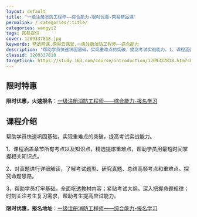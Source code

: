 ```yaml
---
layout: default
title: '一级注册消防工程师——综合能力-限时优惠-网易精品课'
permalink: /:categories/:title/
categories: wangyi2
tags: 网易提供
cover: 1209337818.jpg
keywords: 精选网课,网易云课堂,一级注册消防工程师——综合能力
description: '帮助学员快速巩固基础，实现重难点的突破，提高考试实战能力。1、课程涵盖章节所有考点以及知识点，精选提炼重难点，帮助学员用'
classid: 1209337818
targetlink: https://study.163.com/course/introduction/1209337818.htm?share=1&shareId=1025206652&utm_campaign=share&utm_medium=iphoneShare&utm_source=&utm_u=1025206652
---
```


## 限时特惠

**限时优惠，火速报名**：[一级注册消防工程师——综合能力-报名学习](https://study.163.com/course/introduction/1209337818.htm?share=1&shareId=1025206652&utm_campaign=share&utm_medium=iphoneShare&utm_source=&utm_u=1025206652)

## 课程介绍

帮助学员快速巩固基础，实现重难点的突破，提高考试实战能力。

1、课程涵盖章节所有考点以及知识点，精选提炼重难点，帮助学员用最短时间掌握相关知识点。



2、对真题进行详细解读，了解考试题型、研究真题、总结高频考点和重难点。探究命题思路。



3、帮助学员打牢基础，全面吃透教材内容；紧贴考试大纲，深入把握命题规律；时刻关注考生复习需求，帮助考生提高应试能力。

**限时优惠，报名地址**：[一级注册消防工程师——综合能力-报名学习](https://study.163.com/course/introduction/1209337818.htm?share=1&shareId=1025206652&utm_campaign=share&utm_medium=iphoneShare&utm_source=&utm_u=1025206652)

